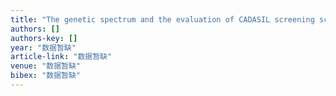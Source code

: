 ```yaml
---
title: "The genetic spectrum and the evaluation of CADASIL screening scale in Chinese patients with NOTCH3 mutations"
authors: []
authors-key: []
year: "数据暂缺"
article-link: "数据暂缺"
venue: "数据暂缺"
bibex: "数据暂缺"
---
```

